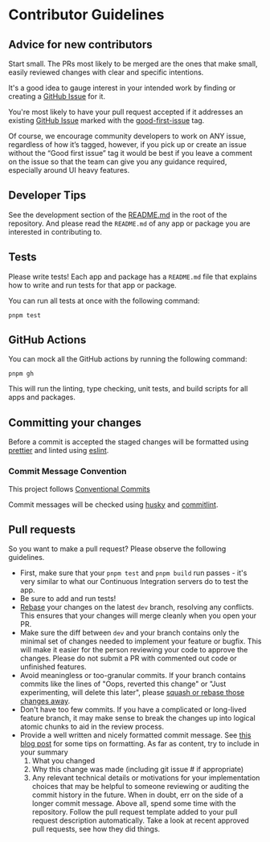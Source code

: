 # Contributor Guidelines

## Advice for new contributors

Start small. The PRs most likely to be merged are the ones that make small, easily reviewed changes with clear and
specific intentions.

It's a good idea to gauge interest in your intended work by finding or creating
a [GitHub Issue](https://github.com/session-foundation/websites/issues) for it.

You're most likely to have your pull request accepted if it addresses an
existing [GitHub Issue](https://github.com/session-foundation/websites/issues) marked with
the [good-first-issue](https://github.com/session-foundation/websites/labels/good%20first%20issue)
tag.

Of course, we encourage community developers to work on ANY issue, regardless of how it’s tagged, however, if you pick
up or create an issue without the “Good first issue” tag it would be best if you leave a comment on the issue so that
the team can give you any guidance required, especially around UI heavy features.

## Developer Tips

See the development section of the [README.md](README.md#development) in the root of the repository. And please read the
`README.md` of any app or package you are interested in contributing to.

## Tests

Please write tests! Each app and package has a `README.md` file that explains how to write and run tests for that app or
package.

You can run all tests at once with the following command:

```shell
pnpm test
```

## GitHub Actions

You can mock all the GitHub actions by running the following command:

```shell
pnpm gh
```

This will run the linting, type checking, unit tests, and build scripts for all apps and packages.

## Committing your changes

Before a commit is accepted the staged changes will be formatted using [prettier](https://prettier.io/) and linted
using [eslint](https://eslint.org/).

### Commit Message Convention

This project follows [Conventional Commits](https://www.conventionalcommits.org/en/v1.0.0/)

Commit messages will be checked using [husky](https://typicode.github.io/husky/#/)
and [commitlint](https://commitlint.js.org/).

## Pull requests

So you want to make a pull request? Please observe the following guidelines.

- First, make sure that your `pnpm test` and `pnpm build` run passes - it's very similar to what our Continuous
  Integration servers do to test the app.
- Be sure to add and run tests!
- [Rebase](https://nathanleclaire.com/blog/2014/09/14/dont-be-scared-of-git-rebase/) your changes on the latest `dev`
  branch, resolving any conflicts. This ensures that your changes will merge cleanly when you open your PR.
- Make sure the diff between `dev` and your branch contains only the minimal set of changes needed to implement your
  feature or bugfix. This will make it easier for the person reviewing your code to approve the changes. Please do not
  submit a PR with commented out code or unfinished features.
- Avoid meaningless or too-granular commits. If your branch contains commits like the lines of "Oops, reverted this
  change" or "Just experimenting, will delete this later",
  please [squash or rebase those changes away](https://robots.thoughtbot.com/git-interactive-rebase-squash-amend-rewriting-history).
- Don't have too few commits. If you have a complicated or long-lived feature branch, it may make sense to break the
  changes up into logical atomic chunks to aid in the review process.
- Provide a well written and nicely formatted commit message.
  See [this blog post](http://chris.beams.io/posts/git-commit/) for some tips on formatting. As far as content, try to
  include in your summary
    1. What you changed
    2. Why this change was made (including git issue # if appropriate)
    3. Any relevant technical details or motivations for your implementation choices that may be helpful to someone
       reviewing or auditing the commit history in the future. When in doubt, err on the side of a longer commit
       message. Above all, spend some time with the repository. Follow the pull request template added to your pull
       request description automatically. Take a look at recent approved pull requests, see how they did things.
